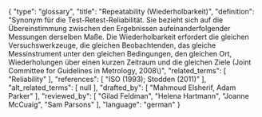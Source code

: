 {
    "type": "glossary",
    "title": "Repeatability (Wiederholbarkeit)",
    "definition": "Synonym für die Test-Retest-Reliabilität. Sie bezieht sich auf die Übereinstimmung zwischen den Ergebnissen aufeinanderfolgender Messungen derselben Maße. Die Wiederholbarkeit erfordert die gleichen Versuchswerkzeuge, die gleichen Beobachtenden, das gleiche Messinstrument unter den gleichen Bedingungen, den gleichen Ort, Wiederholungen über einen kurzen Zeitraum und die gleichen Ziele (Joint Committee for Guidelines in Metrology, 2008\\)",
    "related_terms": [
        "Reliability"
    ],
    "references": [
        "ISO (1993); Stodden (2011)"
    ],
    "alt_related_terms": [
        null
    ],
    "drafted_by": [
        "Mahmoud Elsherif, Adam Parker"
    ],
    "reviewed_by": [
        "Gilad Feldman",
        "Helena Hartmann",
        "Joanne McCuaig",
        "Sam Parsons"
    ],
    "language": "german"
}